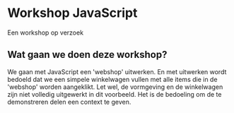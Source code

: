 # Workshop JavaScript
Een workshop op verzoek  
  
## Wat gaan we doen deze workshop?
We gaan met JavaScript een 'webshop' uitwerken. En met uitwerken wordt bedoeld dat we een simpele winkelwagen vullen met alle items die in de 'webshop' worden aangeklikt. Let wel, de vormgeving en de winkelwagen zijn niet volledig uitgewerkt in dit voorbeeld. Het is de bedoeling om
de te demonstreren delen een context te geven.
